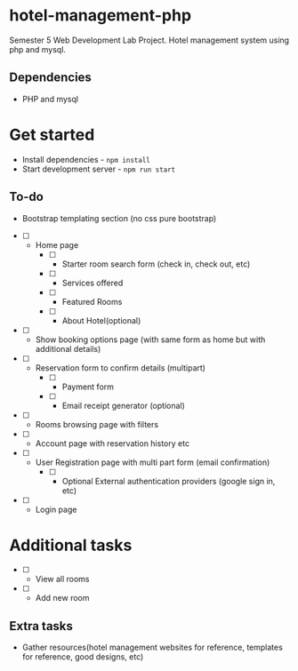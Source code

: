 # hotel-management-php

Semester 5 Web Development Lab Project. Hotel management system using php and mysql.

## Dependencies

- PHP and mysql

# Get started

- Install dependencies - `npm install`
- Start development server - `npm run start`

## To-do

- Bootstrap templating section (no css pure bootstrap)

* [ ] - Home page
    - [ ] - Starter room search form (check in, check out, etc)
    - [ ] - Services offered
    - [ ] - Featured Rooms
    - [ ] - About Hotel(optional)
* [ ] - Show booking options page (with same form as home but with additional details)
* [ ] - Reservation form to confirm details (multipart)
    - [ ] - Payment form
    - [ ] - Email receipt generator (optional)
* [ ] - Rooms browsing page with filters
* [ ] - Account page with reservation history etc
* [ ] - User Registration page with multi part form (email confirmation)
    - [ ] - Optional External authentication providers (google sign in, etc)
* [ ] - Login page

# Additional tasks

- [ ] - View all rooms
- [ ] - Add new room

## Extra tasks

- Gather resources(hotel management websites for reference, templates for reference, good designs, etc)
